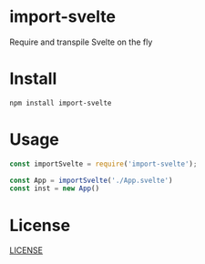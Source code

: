 # import-svelte

Require and transpile Svelte on the fly

# Install

```bash
npm install import-svelte
```

# Usage

```js
const importSvelte = require('import-svelte');

const App = importSvelte('./App.svelte')
const inst = new App()
```

# License

[LICENSE](./LICENSE)
